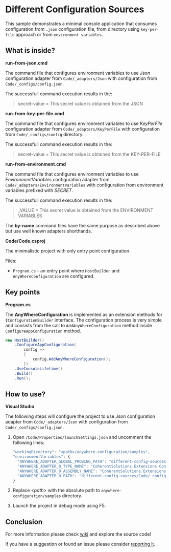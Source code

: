 # Different Configuration Sources

This sample demonstrates a minimal console application that consumes configuration from `.json` configuration file, from directory using `key-per-file` approach or from `environment variables`.

## What is inside?

**run-from-json.cmd**

The command file that configures environment variables to use _Json_ configuration adapter from `Code/_adapters/Json` with configuration from `Code/_configs/config.json`.

The successfull command execution results in the: 

> secret-value = This secret value is obtained from the JSON

**run-from-key-per-file.cmd**

The command file that configures environment variables to use _KeyPerFile_ configuration adapter from `Code/_adapters/KeyPerFile` with configuration from `Code/_configs/config` directory.

The successfull command execution results in the: 

> secret-value = This secret value is obtained from the KEY-PER-FILE

**run-from-environment.cmd**

The command file that configures environment variables to use _EnvironmentVariables_ configuration adapter from `Code/_adapters/EnvironmentVariables` with configuration from environment variables prefixed with _SECRET_.

The successfull command execution results in the: 

> _VALUE = This secret value is obtained from the ENVIRONMENT VARIABLES

The **by-name** command files have the same purpose as described above but use well known adapters shorthands.

**Code/Code.csproj**

The minimalistic project with only entry point configuration.

Files:
* `Program.cs` - an entry point where `HostBuilder` and `AnyWhereConfiguration` are configured.

## Key points

**Program.cs**

The **AnyWhereConfiguration** is implemented as an extension methods for `IConfigurationBuilder` interface. The configuration process is very simple and consists from the call to `AddAnyWhereConfiguration` method inside `ConfigureAppConfiguration` method.

``` csharp
new HostBuilder()
    .ConfigureAppConfiguration(
        config =>
        {
            config.AddAnyWhereConfiguration();
        })
    .UseConsoleLifetime()
    .Build()
    .Run();
```

## How to use?

**Visual Studio**

The following steps will configure the project to use _Json_ configuration adapter from `Code/_adapters/Json` with configuration from `Code/_configs/config.json`.

1. Open `/Code/Properties/launchSettings.json` and uncomment the following lines:

    ``` javascript
    "workingDirectory": "<path>/anywhere-configuration/samples",
    "environmentVariables": {
      "ANYWHERE_ADAPTER_GLOBAL_PROBING_PATH": "different-config-sources/Code/_adapters/Json",
      "ANYWHERE_ADAPTER_0_TYPE_NAME": "CoherentSolutions.Extensions.Configuration.AnyWhere.Json.AnyWhereJsonConfigurationSourceAdapter",
      "ANYWHERE_ADAPTER_0_ASSEMBLY_NAME": "CoherentSolutions.Extensions.Configuration.AnyWhere.Json",
      "ANYWHERE_ADAPTER_0_PATH": "different-config-sources/Code/_configs/config.json"
    }
    ```

2. Replace _\<path\>_ with the absolute path to `anywhere-configuration/samples` directory.
3. Launch the project in debug mode using F5.

## Conclusion

For more information please check [wiki][1] and explore the source code! 

If you have a suggestion or found an issue please consider [reporting it][2].

[1]: https://github.com/coherentsolutionsinc/anywhere-configuration/wiki
[2]: https://github.com/coherentsolutionsinc/anywhere-configuration/issues
